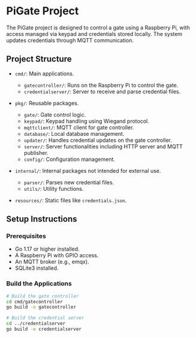 # PiGate Project

The PiGate project is designed to control a gate using a Raspberry Pi, with access managed via keypad and credentials stored locally. The system updates credentials through MQTT communication.

## Project Structure

- `cmd/`: Main applications.
  - `gatecontroller/`: Runs on the Raspberry Pi to control the gate.
  - `credentialserver/`: Server to receive and parse credential files.

- `pkg/`: Reusable packages.
  - `gate/`: Gate control logic.
  - `keypad/`: Keypad handling using Wiegand protocol.
  - `mqttclient/`: MQTT client for gate controller.
  - `database/`: Local database management.
  - `updater/`: Handles credential updates on the gate controller.
  - `server/`: Server functionalities including HTTP server and MQTT publisher.
  - `config/`: Configuration management.

- `internal/`: Internal packages not intended for external use.
  - `parser/`: Parses new credential files.
  - `utils/`: Utility functions.

- `resources/`: Static files like `credentials.json`.

## Setup Instructions

### Prerequisites

- Go 1.17 or higher installed.
- A Raspberry Pi with GPIO access.
- An MQTT broker (e.g., emqx).
- SQLite3 installed.

### Build the Applications

```bash
# Build the gate controller
cd cmd/gatecontroller
go build -o gatecontroller

# Build the credential server
cd ../credentialserver
go build -o credentialserver
